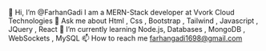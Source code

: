  👋 Hi, I’m @FarhanGadi
    I am a MERN-Stack developer at Vvork Cloud Technologies
 💬 Ask me about Html , Css , Bootstrap , Tailwind , Javascript , JQuery , React
 🌱 I’m currently learning Node.js, Databases , MongoDB , WebSockets , MySQL
 📫 How to reach me farhangadi1698@gmail.com

